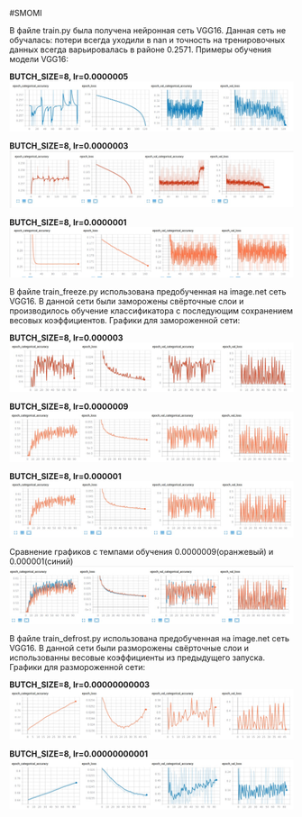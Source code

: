 #SMOMI

В файле train.py была получена нейронная сеть VGG16. Данная сеть не обучалась: потери всегда уходили в nan и точность на тренировочных данных всегда варьировалась в районе 0.2571.
Примеры обучения модели VGG16:

**BUTCH_SIZE=8, lr=0.0000005**
![Image alt](https://github.com/Repsolka/SMOMI/blob/Lab3/Graphs/JustVGG16/butch8_0.0000005.jpg)

**BUTCH_SIZE=8, lr=0.0000003**
![Image alt](https://github.com/Repsolka/SMOMI/blob/Lab3/Graphs/JustVGG16/butch8_0.0000003.jpg)

**BUTCH_SIZE=8, lr=0.0000001**
![Image alt](https://github.com/Repsolka/SMOMI/blob/Lab3/Graphs/JustVGG16/butch8_0.0000001.jpg)

В файле train_freeze.py использована предобученная на image.net сеть VGG16. В данной сети были заморожены свёрточные слои и 
производилось обучение классификатора с последующим сохранением весовых коэффициентов.
Графики для замороженной сети:

**BUTCH_SIZE=8, lr=0.000003**
![Image alt](https://github.com/Repsolka/SMOMI/blob/Lab3/Graphs/PreTrainedFreeze/freeze_8_0.000003.jpg)

**BUTCH_SIZE=8, lr=0.0000009**
![Image alt](https://github.com/Repsolka/SMOMI/blob/Lab3/Graphs/PreTrainedFreeze/freeze_8_0.0000009_1.jpg)

**BUTCH_SIZE=8, lr=0.000001**
![Image alt](https://github.com/Repsolka/SMOMI/blob/Lab3/Graphs/PreTrainedFreeze/freeze_8_0.000001.jpg)

Сравнение графиков с темпами обучения 0.0000009(оранжевый) и 0.000001(синий)
![Image alt](https://github.com/Repsolka/SMOMI/blob/Lab3/Graphs/PreTrainedFreeze/freeze_8_1vs09.jpg)


В файле train_defrost.py использована предобученная на image.net сеть VGG16. В данной сети были разморожены свёрточные слои
и использованны весовые коэффициенты из предыдущего запуска. 
Графики для размороженной сети:

**BUTCH_SIZE=8, lr=0.00000000003**
![Image alt](https://github.com/Repsolka/SMOMI/blob/Lab3/Graphs/PreTrainedDefrost/defrost_8_0.00000000003.jpg)

**BUTCH_SIZE=8, lr=0.00000000001**
![Image alt](https://github.com/Repsolka/SMOMI/blob/Lab3/Graphs/PreTrainedDefrost/defrost_8_0.00000000001.jpg)




